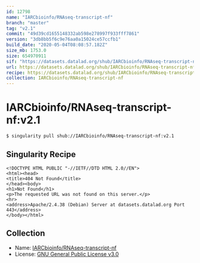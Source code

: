 ```yaml
---
id: 12798
name: "IARCbioinfo/RNAseq-transcript-nf"
branch: "master"
tag: "v2.1"
commit: "49d39cd1655148332ab598e278997f933fff7861"
version: "3db8bb5f6c9e76aa0a15024ce57ccfb1"
build_date: "2020-05-04T08:08:57.182Z"
size_mb: 1753.0
size: 654970911
sif: "https://datasets.datalad.org/shub/IARCbioinfo/RNAseq-transcript-nf/v2.1/2020-05-04-49d39cd1-3db8bb5f/3db8bb5f6c9e76aa0a15024ce57ccfb1.sif"
url: https://datasets.datalad.org/shub/IARCbioinfo/RNAseq-transcript-nf/v2.1/2020-05-04-49d39cd1-3db8bb5f/
recipe: https://datasets.datalad.org/shub/IARCbioinfo/RNAseq-transcript-nf/v2.1/2020-05-04-49d39cd1-3db8bb5f/Singularity
collection: IARCbioinfo/RNAseq-transcript-nf
---
```


# IARCbioinfo/RNAseq-transcript-nf:v2.1

```bash
$ singularity pull shub://IARCbioinfo/RNAseq-transcript-nf:v2.1
```

## Singularity Recipe

```singularity
<!DOCTYPE HTML PUBLIC "-//IETF//DTD HTML 2.0//EN">
<html><head>
<title>404 Not Found</title>
</head><body>
<h1>Not Found</h1>
<p>The requested URL was not found on this server.</p>
<hr>
<address>Apache/2.4.38 (Debian) Server at datasets.datalad.org Port 443</address>
</body></html>
```

## Collection

 - Name: [IARCbioinfo/RNAseq-transcript-nf](https://github.com/IARCbioinfo/RNAseq-transcript-nf)
 - License: [GNU General Public License v3.0](https://api.github.com/licenses/gpl-3.0)

